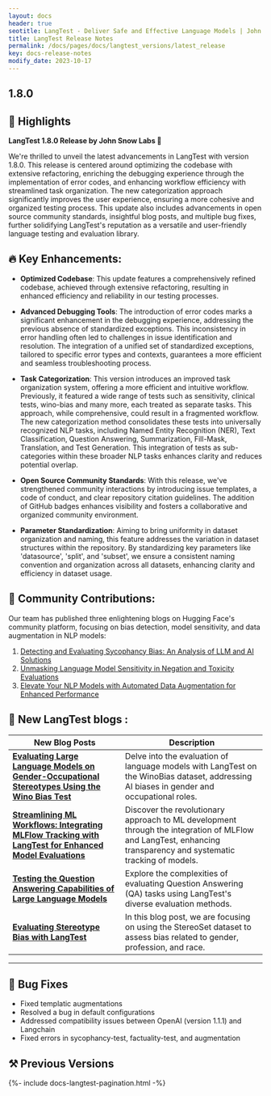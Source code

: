 ```yaml
---
layout: docs
header: true
seotitle: LangTest - Deliver Safe and Effective Language Models | John Snow Labs
title: LangTest Release Notes
permalink: /docs/pages/docs/langtest_versions/latest_release
key: docs-release-notes
modify_date: 2023-10-17
---
```


<div class="h3-box" markdown="1">

## 1.8.0

## 📢 Highlights

**LangTest 1.8.0 Release by John Snow Labs 🚀**

We're thrilled to unveil the latest advancements in LangTest with version 1.8.0. This release is centered around optimizing the codebase with extensive refactoring, enriching the debugging experience through the implementation of error codes, and enhancing workflow efficiency with streamlined task organization. The new categorization approach significantly improves the user experience, ensuring a more cohesive and organized testing process. This update also includes advancements in open source community standards, insightful blog posts, and multiple bug fixes, further solidifying LangTest's reputation as a versatile and user-friendly language testing and evaluation library.

##  🔥 Key Enhancements:

- **Optimized Codebase**: This update features a comprehensively refined codebase, achieved through extensive refactoring, resulting in enhanced efficiency and reliability in our testing processes.

- **Advanced Debugging Tools**: The introduction of error codes marks a significant enhancement in the debugging experience, addressing the previous absence of standardized exceptions. This inconsistency in error handling often led to challenges in issue identification and resolution. The integration of a unified set of standardized exceptions, tailored to specific error types and contexts, guarantees a more efficient and seamless troubleshooting process.

- **Task Categorization**: This version introduces an improved task organization system, offering a more efficient and intuitive workflow. Previously, it featured a wide range of tests such as sensitivity, clinical tests, wino-bias and many more, each treated as separate tasks. This approach, while comprehensive, could result in a fragmented workflow. The new categorization method consolidates these tests into universally recognized NLP tasks, including Named Entity Recognition (NER), Text Classification, Question Answering, Summarization, Fill-Mask, Translation, and Test Generation. This integration of tests as sub-categories within these broader NLP tasks enhances clarity and reduces potential overlap.

- **Open Source Community Standards**: With this release, we've strengthened community interactions by introducing issue templates, a code of conduct, and clear repository citation guidelines. The addition of GitHub badges enhances visibility and fosters a collaborative and organized community environment.

- **Parameter Standardization**: Aiming to bring uniformity in dataset organization and naming, this feature addresses the variation in dataset structures within the repository. By standardizing key parameters like 'datasource', 'split', and 'subset', we ensure a consistent naming convention and organization across all datasets, enhancing clarity and efficiency in dataset usage.

## 🚀 Community Contributions:
Our team has published three enlightening blogs on Hugging Face's community platform, focusing on bias detection, model sensitivity, and data augmentation in NLP models:

1. [Detecting and Evaluating Sycophancy Bias: An Analysis of LLM and AI Solutions](https://huggingface.co/blog/Rakshit122/sycophantic-ai)
2. [Unmasking Language Model Sensitivity in Negation and Toxicity Evaluations](https://huggingface.co/blog/Prikshit7766/llms-sensitivity-testing)
3. [Elevate Your NLP Models with Automated Data Augmentation for Enhanced Performance](https://huggingface.co/blog/chakravarthik27/boost-nlp-models-with-automated-data-augmentation)


## 🚀 New LangTest blogs :

| New Blog Posts | Description |
|----------------|-------------|
| [**Evaluating Large Language Models on Gender-Occupational Stereotypes Using the Wino Bias Test**](https://medium.com/john-snow-labs/evaluating-large-language-models-on-gender-occupational-stereotypes-using-the-wino-bias-test-2a96619b4960) | Delve into the evaluation of language models with LangTest on the WinoBias dataset, addressing AI biases in gender and occupational roles. |
| [**Streamlining ML Workflows: Integrating MLFlow Tracking with LangTest for Enhanced Model Evaluations**](https://medium.com/john-snow-labs/streamlining-ml-workflows-integrating-mlflow-tracking-with-langtest-for-enhanced-model-evaluations-4ce9863a0ff1) | Discover the revolutionary approach to ML development through the integration of MLFlow and LangTest, enhancing transparency and systematic tracking of models. |
| [**Testing the Question Answering Capabilities of Large Language Models**](https://medium.com/john-snow-labs/testing-the-question-answering-capabilities-of-large-language-models-1bc424d61740) | Explore the complexities of evaluating Question Answering (QA) tasks using LangTest's diverse evaluation methods. |
| [**Evaluating Stereotype Bias with LangTest**](https://medium.com/john-snow-labs/evaluating-stereotype-bias-with-langtest-8286af8f0f22) | In this blog post, we are focusing on using the StereoSet dataset to assess bias related to gender, profession, and race.|

----------------
## 🐛 Bug Fixes
- Fixed templatic augmentations
- Resolved a bug in default configurations
- Addressed compatibility issues between OpenAI (version 1.1.1) and Langchain 
- Fixed errors in sycophancy-test, factuality-test, and augmentation 

## ⚒️ Previous Versions

</div>
{%- include docs-langtest-pagination.html -%}
